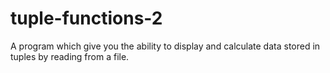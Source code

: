 # tuple-functions-2
A program which give you the ability to display and calculate data stored in tuples by reading from a file.
